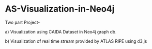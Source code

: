 # AS-Visualization-in-Neo4j

Two part Project-

a) Visualization using CAIDA Dataset in Neo4j graph db.

b) Visualization of real time stream provided by ATLAS RIPE using d3.js


